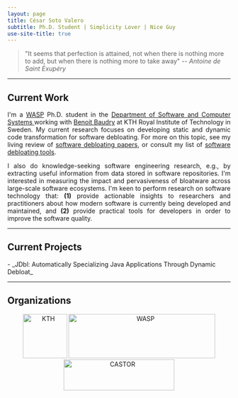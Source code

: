 ```yaml
---
layout: page
title: César Soto Valero
subtitle: Ph.D. Student | Simplicity Lover | Nice Guy
use-site-title: true
---
```


<!--
bigimg: [
'/img/intro5.jpg': "A goal without a good plan and hard work is just a wish.", 
'/img/intro5.jpg': "Computer Science is not about machines, in the same way that astronomy is not about telescopes.", '/img/intro5.jpg': "The best defense against bugs is to make them impossible by design.",
'/img/intro5.jpg': "The hardest single part of building a software system is deciding precisely what to build.",
'/img/intro5.jpg': "What we call chaos is just patterns we haven’t recognized. What we call random is just patterns we can’t decipher.",
'/img/intro5.jpg': "Use the source code, Luke!",
]
css: '/css/extend-home.css'
-->

> "It seems that perfection is attained, not when there is nothing more to add, but when there is nothing more to take away"
> -- <cite>Antoine de Saint Exupéry</cite>

---


<h2 class="text-center">Current Work</h2>
<div style="text-align: justify"> 
I'm a <a href="http://wasp-sweden.org/">WASP</a> Ph.D. student  in the <a href="https://www.kth.se/scs/software-engineering">Department of Software and Computer Systems </a> working with <a href="https://www.kth.se/profile/baudry">Benoit Baudry</a> at  KTH Royal Institute of Technology in Sweden. My current research focuses on developing static and dynamic code transformation for software debloating. For more on this topic, see my living review of <a href="https://www.cesarsotovalero.net/2020-01-24-software-debloating-papers">software debloating papers</a>, or consult my list of <a href="https://www.cesarsotovalero.net/2020-01-07-software-debloating-tools">software debloating tools</a>.

I also do knowledge-seeking software engineering research, e.g., by extracting useful information from data stored in software repositories. I'm interested in measuring the impact and pervasiveness of bloatware across large-scale software ecosystems. I'm keen to perform research on software technology that: <b>(1)</b> provide actionable insights to researchers and practitioners about how modern software is currently being developed and maintained, and <b>(2)</b> provide practical tools for developers in order to improve the software quality.
</div>

<!-- The ultimate defense is to drive the complexity of the ultimate attack up so high that the cost of attack is too high to be worth performing -->

<!-- Researcher / Developer / Data Scientist / Nice Guy -->

---

<h2 class="text-center">Current Projects</h2>
- _JDbl: Automatically Specializing Java Applications Through Dynamic Debloat_

---

<h2 class="text-center">Organizations </h2>
<p align="center">
<a href="https://www.kth.se"><img class="" title="KTH" src="../img/logos/kth_logo.png" alt="KTH" width="100" height="100"></a>
 <a href="http://wasp-sweden.org"><img class="" title="WASP" src="../img/logos/wasp_logo.png" alt="WASP" width="331" height="100"></a> 
 <a href="https://www.castor.kth.se"><img class="" title="CASTOR" src="../img/logos/castor_logo.png" alt="CASTOR" width="250" height="70"> </a> 
 </p>
 
 
<!-- 
<h1 class="text-center" style="text-decoration: underline;">Recent Posts</h1>
<div class="spacer"></div>

<div class="posts-list">
  {% for post in site.posts limit:10 %}
  <article class="post-preview">
    <a href="{{ post.url | prepend: site.baseurl }}">
      <h2 class="post-title">{{ post.title }}</h2>

      {% if post.subtitle %}
      <h3 class="post-subtitle">
        {{ post.subtitle }}
      </h3>
      {% endif %}
    </a>

    <p class="post-meta">
      Posted on {{ post.date | date: "%B %-d, %Y" }}
    </p>

    <div class="post-entry-container">
      {% if post.image %}
      <div class="post-image">
        <a href="{{ post.url | prepend: site.baseurl }}">
          <img src="{{ post.image }}">
        </a>
      </div>
      {% endif %}
      <div class="post-entry">
        {{ post.excerpt | strip_html | xml_escape | truncatewords: site.excerpt_length }}
        {% assign excerpt_word_count = post.excerpt | number_of_words %}
        {% if post.content != post.excerpt or excerpt_word_count > site.excerpt_length %}
          <a href="{{ post.url | prepend: site.baseurl }}" class="post-read-more">[Read&nbsp;More]</a>
        {% endif %}
      </div>
    </div>

    {% if post.tags.size > 0 %}
    <div class="blog-tags">
      Tags:
      {% if site.link-tags %}
      {% for tag in post.tags %}
      <a href="{{ site.baseurl }}/tags#{{ tag }}">{{ tag }}</a>
      {% endfor %}
      {% else %}
        {{ post.tags | join: ", " }}
      {% endif %}
    </div>
    {% endif %}

   </article>
  {% endfor %}
</div>

<ul class="pager main-pager">
  <li>
    <a href="{{site.baseurl}}/blog">See all posts </a>
  </li>
</ul>
-->
